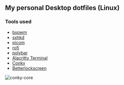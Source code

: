 ## My personal Desktop dotfiles (Linux)

### Tools used

* [bspwm](https://github.com/baskerville/bspwm)
* [sxhkd](https://github.com/baskerville/sxhkd)
* [picom](https://github.com/yshui/picom)
* [rofi](https://github.com/davatorium/rofi)
* [polybar](https://github.com/polybar/polybar)
* [Alacritty Terminal](https://github.com/alacritty/alacritty)
* [Conky](https://github.com/brndnmtthws/conky)
* [Betterlockscreen](https://github.com/betterlockscreen/betterlockscreen)



<div style="float:left">
<img alt=conky-core src=https://github.com/madhur/dotfiles/blob/24031182121c8af6a5bb4e01f02b34200bb0b449/screenshot.png />
</div>
<div style="float:clear"></div>
<p/><p/><p/>
